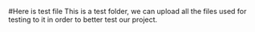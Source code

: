 #Here is test file
This is a test folder, we can upload all the files used for testing to it in order to better test our project.
